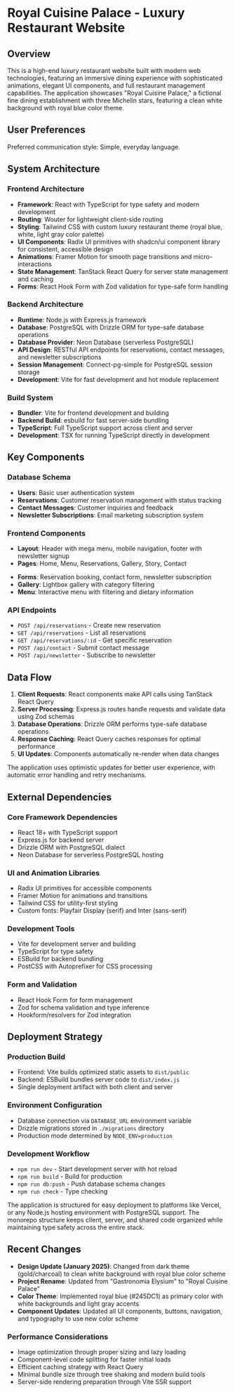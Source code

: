 # Royal Cuisine Palace - Luxury Restaurant Website

## Overview

This is a high-end luxury restaurant website built with modern web technologies, featuring an immersive dining experience with sophisticated animations, elegant UI components, and full restaurant management capabilities. The application showcases "Royal Cuisine Palace," a fictional fine dining establishment with three Michelin stars, featuring a clean white background with royal blue color theme.

## User Preferences

Preferred communication style: Simple, everyday language.

## System Architecture

### Frontend Architecture
- **Framework**: React with TypeScript for type safety and modern development
- **Routing**: Wouter for lightweight client-side routing
- **Styling**: Tailwind CSS with custom luxury restaurant theme (royal blue, white, light gray color palette)
- **UI Components**: Radix UI primitives with shadcn/ui component library for consistent, accessible design
- **Animations**: Framer Motion for smooth page transitions and micro-interactions
- **State Management**: TanStack React Query for server state management and caching
- **Forms**: React Hook Form with Zod validation for type-safe form handling

### Backend Architecture
- **Runtime**: Node.js with Express.js framework
- **Database**: PostgreSQL with Drizzle ORM for type-safe database operations
- **Database Provider**: Neon Database (serverless PostgreSQL)
- **API Design**: RESTful API endpoints for reservations, contact messages, and newsletter subscriptions
- **Session Management**: Connect-pg-simple for PostgreSQL session storage
- **Development**: Vite for fast development and hot module replacement

### Build System
- **Bundler**: Vite for frontend development and building
- **Backend Build**: esbuild for fast server-side bundling
- **TypeScript**: Full TypeScript support across client and server
- **Development**: TSX for running TypeScript directly in development

## Key Components

### Database Schema
- **Users**: Basic user authentication system
- **Reservations**: Customer reservation management with status tracking
- **Contact Messages**: Customer inquiries and feedback
- **Newsletter Subscriptions**: Email marketing subscription system

### Frontend Components
- **Layout**: Header with mega menu, mobile navigation, footer with newsletter signup
- **Pages**: Home, Menu, Reservations, Gallery, Story, Contact
<!-- - **UI Enhancements**: Custom cursor, preloader, scroll progress indicator, audio controls, cookie banner -->
- **Forms**: Reservation booking, contact form, newsletter subscription
- **Gallery**: Lightbox gallery with category filtering
- **Menu**: Interactive menu with filtering and dietary information

### API Endpoints
- `POST /api/reservations` - Create new reservation
- `GET /api/reservations` - List all reservations
- `GET /api/reservations/:id` - Get specific reservation
- `POST /api/contact` - Submit contact message
- `POST /api/newsletter` - Subscribe to newsletter

## Data Flow

1. **Client Requests**: React components make API calls using TanStack React Query
2. **Server Processing**: Express.js routes handle requests and validate data using Zod schemas
3. **Database Operations**: Drizzle ORM performs type-safe database operations
4. **Response Caching**: React Query caches responses for optimal performance
5. **UI Updates**: Components automatically re-render when data changes

The application uses optimistic updates for better user experience, with automatic error handling and retry mechanisms.

## External Dependencies

### Core Framework Dependencies
- React 18+ with TypeScript support
- Express.js for backend server
- Drizzle ORM with PostgreSQL dialect
- Neon Database for serverless PostgreSQL hosting

### UI and Animation Libraries
- Radix UI primitives for accessible components
- Framer Motion for animations and transitions
- Tailwind CSS for utility-first styling
- Custom fonts: Playfair Display (serif) and Inter (sans-serif)

### Development Tools
- Vite for development server and building
- TypeScript for type safety
- ESBuild for backend bundling
- PostCSS with Autoprefixer for CSS processing

### Form and Validation
- React Hook Form for form management
- Zod for schema validation and type inference
- Hookform/resolvers for Zod integration

## Deployment Strategy

### Production Build
- Frontend: Vite builds optimized static assets to `dist/public`
- Backend: ESBuild bundles server code to `dist/index.js`
- Single deployment artifact with both client and server

### Environment Configuration
- Database connection via `DATABASE_URL` environment variable
- Drizzle migrations stored in `./migrations` directory
- Production mode determined by `NODE_ENV=production`

### Development Workflow
- `npm run dev` - Start development server with hot reload
- `npm run build` - Build for production
- `npm run db:push` - Push database schema changes
- `npm run check` - Type checking

The application is structured for easy deployment to platforms like Vercel, or any Node.js hosting environment with PostgreSQL support. The monorepo structure keeps client, server, and shared code organized while maintaining type safety across the entire stack.

## Recent Changes

- **Design Update (January 2025)**: Changed from dark theme (gold/charcoal) to clean white background with royal blue color scheme
- **Project Rename**: Updated from "Gastronomia Elysium" to "Royal Cuisine Palace" 
- **Color Theme**: Implemented royal blue (#245DC1) as primary color with white backgrounds and light gray accents
- **Component Updates**: Updated all UI components, buttons, navigation, and typography to use new color scheme

### Performance Considerations
- Image optimization through proper sizing and lazy loading
- Component-level code splitting for faster initial loads
- Efficient caching strategy with React Query
- Minimal bundle size through tree shaking and modern build tools
- Server-side rendering preparation through Vite SSR support